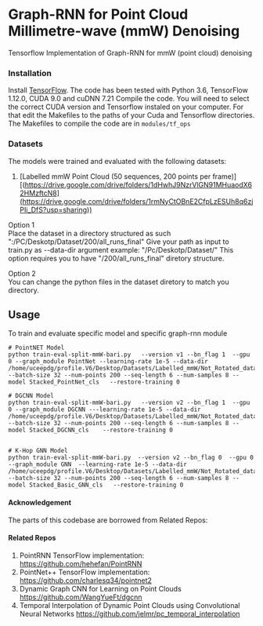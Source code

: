 # Graph-RNN for Point Cloud Millimetre-wave (mmW) Denoising

Tensorflow Implementation of Graph-RNN for mmW (point cloud) denoising

### Installation

Install <a href="https://www.tensorflow.org/get_started/os_setup" target="_blank">TensorFlow</a>. The code has been tested with Python 3.6, TensorFlow 1.12.0, CUDA 9.0 and cuDNN 7.21
Compile the code. You will need to select the correct CUDA version and Tensorflow instaled on your computer. For that edit the Makefiles to the paths of your Cuda and Tensorflow directories.
The Makefiles to compile the code are in `modules/tf_ops`

### Datasets
The models were trained and evaluated with the following datasets:
1. [Labelled mmW Point Cloud (50 sequences, 200 points per frame)][(https://drive.google.com/drive/folders/1dHwhJ9NzrVlGN91MHuaodX62HMzftcN8](https://drive.google.com/drive/folders/1rmNyCtOBnE2CfpLzESUh8q6zjPIi_DfS?usp=sharing))


Option 1<br />
Place the dataset in a directory structured as such ":/PC/Deskotp/Dataset/200/all_runs_final"
Give your path as input to train.py as  --data-dir argument example: "/Pc/Deskotp/Dataset/"
This option requires you to have "/200/all_runs_final" diretory structure.

Option 2<br />
You can change the python files in the dataset diretory to match you directory.

## Usage

To train and evaluate specific model and specific graph-rnn module

    # PointNET Model
    python train-eval-split-mmW-bari.py   --version v1 --bn_flag 1  --gpu 0 --graph_module PointNet --learning-rate 1e-5 --data-dir /home/uceepdg/profile.V6/Desktop/Datasets/Labelled_mmW/Not_Rotated_dataset --batch-size 32 --num-points 200 --seq-length 6 --num-samples 8 --model Stacked_PointNet_cls   --restore-training 0

    # DGCNN Model
    python train-eval-split-mmW-bari.py   --version v2 --bn_flag 1  --gpu 0 --graph_module DGCNN ---learning-rate 1e-5 --data-dir /home/uceepdg/profile.V6/Desktop/Datasets/Labelled_mmW/Not_Rotated_dataset --batch-size 32 --num-points 200 --seq-length 6 --num-samples 8 --model Stacked_DGCNN_cls    --restore-training 0


    # K-Hop GNN Model
    python train-eval-split-mmW-bari.py  --version v2 --bn_flag 0  --gpu 0 --graph_module GNN  --learning-rate 1e-5 --data-dir /home/uceepdg/profile.V6/Desktop/Datasets/Labelled_mmW/Not_Rotated_dataset --batch-size 32 --num-points 200 --seq-length 6 --num-samples 8 --model Stacked_Basic_GNN_cls   --restore-training 0
    



#### Acknowledgement
The parts of this codebase are borrowed from Related Repos:
#### Related Repos
1. PointRNN TensorFlow implementation: https://github.com/hehefan/PointRNN
2. PointNet++ TensorFlow implementation: https://github.com/charlesq34/pointnet2
3. Dynamic Graph CNN for Learning on Point Clouds https://github.com/WangYueFt/dgcnn
4. Temporal Interpolation of Dynamic Point Clouds using Convolutional Neural Networks https://github.com/jelmr/pc_temporal_interpolation

